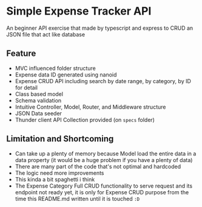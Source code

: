 # Simple Expense Tracker API
An beginner API exercise that made by typescript and express to CRUD an JSON file that act like database

## Feature
- MVC influenced folder structure
- Expense data ID generated using nanoid
- Expense CRUD API including search by date range, by category, by ID for detail
- Class based model
- Schema validation
- Intuitive Controller, Model, Router, and Middleware structure
- JSON Data seeder
- Thunder client API Collection provided (on `specs` folder)

## Limitation and Shortcoming
- Can take up a plenty of memory because Model load the entire data in a data property (it would be a huge problem if you have a plenty of data)
- There are many part of the code that's not optimal and hardcoded
- The logic need more improvements
- This kinda a bit spaghetti i think 
- The Expense Category Full CRUD functionality to serve request and its endpoint not ready yet, it is only for Expense CRUD purpose from the time this README.md written until it is touched `:D`